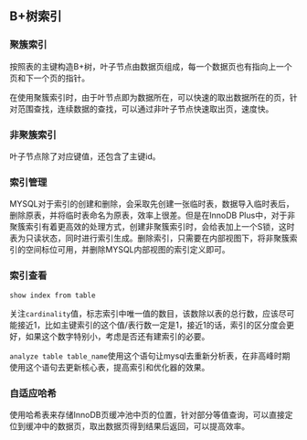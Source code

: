 ## B+树索引

### 聚簇索引

按照表的主键构造B+树，叶子节点由数据页组成，每一个数据页也有指向上一个页和下一个页的指针。

在使用聚簇索引时，由于叶节点即为数据所在，可以快速的取出数据所在的页，针对范围查找，连续数据的查找，可以通过非叶子节点快速取出页，速度快。

### 非聚簇索引

叶子节点除了对应键值，还包含了主键id。

### 索引管理

MYSQL对于索引的创建和删除，会采取先创建一张临时表，数据导入临时表后，删除原表，并将临时表命名为原表，效率上很差。但是在InnoDB Plus中，对于非聚簇索引有着更高效的处理方式，创建非聚簇索引时，会给表加上一个S锁，这时表为只读状态，同时进行索引生成。删除索引，只需要在内部视图下，将非聚簇索引的空间标位可用，并删除MYSQL内部视图的索引定义即可。

### 索引查看

`show index from table`

关注`cardinality`值，标志索引中唯一值的数目，该数除以表的总行数，应该尽可能接近1，比如主键索引的这个值/表行数一定是1，接近1的话，索引的区分度会更好，如果这个数字特别小，考虑是否还有建索引的必要。

`analyze table table_name`使用这个语句让mysql去重新分析表，在非高峰时期使用这个语句去更新核心表，提高索引和优化器的效果。

### 自适应哈希

使用哈希表来存储InnoDB页缓冲池中页的位置，针对部分等值查询，可以直接定位到缓冲中的数据页，取出数据页得到结果后返回，可以提高效率。